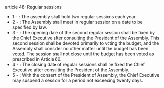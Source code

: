 article 48: Regular sessions

<ul>
			<li>1 - : The assembly shall hold two regular sessions each year.<ul>
			</ul></li>			<li>2 - : The Assembly shall meet in regular session on a date to be specified by law.<ul>
			</ul></li>			<li>3 - : The opening date of the second regular session shall be fixed by the Chief Executive after consulting the President of the Assembly. This second session shall be devoted primarily to voting the budget, and the Assembly shall consider no other matter until the budget has been voted. The session shall not close until the budget has been voted as prescribed in Article 60.<ul>
			</ul></li>			<li>4 - : The closing date of regular sessions shall be fixed the Chief Executive after consulting the President of the Assembly.<ul>
			</ul></li>			<li>5 - : With the consent of the President of Assembly, the Chief Executive may suspend a session for a period not exceeding twenty days.<ul>
			</ul></li></ul>